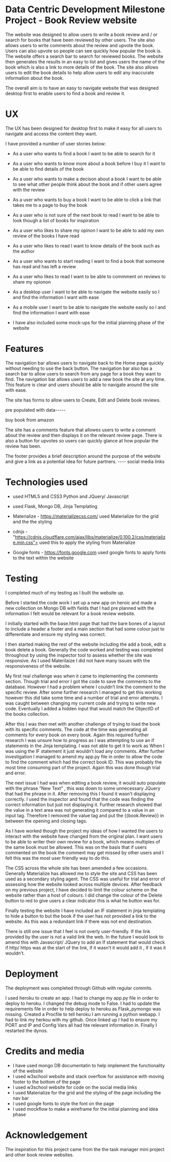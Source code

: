# Data Centric Development Milestone Project - Book Review website

The website was designed to allow users to write a book review and / or search for books that have been reviewed by other users.
The site also allows users to write comments about the review and upvote the book. Users can also upvote so people can see quickly how popular the book is.
The website offers a search bar to search for reviewed books.
The website then generates the results in an easy to list and gives users the name of the book which is also a link to more details of the book.
The site also allows users to edit the book details to help allow users to edit any inaccurate information about the book.

The overall aim is to have an easy to navigate website that was designed desktop first to enable users to find a book and review it.

# UX

The UX has been designed for desktop first to make it easy for all users to navigate and access the content they want.

I have provided a number of user stories below: 

* As a user who wants to find a book I want to be able to search for it

* As a user who wants to know more about a book before I buy it I want to be able to find details of the book

* As a user who wants to make a decison about a book I want to be able to see what other people think about the book and if other users agree with the review

* As a user who wants to buy a book I want to be able to click a link that takes me to a page to buy the book

* As a user who is not sure of the next book to read I want to be able to look though a list of books for inspiration

* As a user who likes to share my opinon I want to be able to add my own review of the books I have read

* As a user who likes to read I want to know details of the book such as the author

* As a user who wants to start reading I want to find a book that someone has read and has left a review

* As a user who likes to read I want to be able to commment on reviews to share my opionon

* As a desktop user I want to be able to navigate the website easily so I and find the information I want with ease

* As a mobile user I want to be able to navigate the website easily so I and find the information I want with ease

* I have also included some mock-ups for the initial planning phase of the website


# Features

The navigation bar allows users to navigate back to the Home page quickly without needing to use the back button. 
The navigation bar also has a search bar to allow users to search from any page for a book they want to find.
The navigation bar allows users to add a new book the site at any time.
This feature is clear and users should be able to navigate around the site with ease. 

The site has forms to allow users to Create, Edit and Delete book reviews.

pre populated with data-----

buy book from amazon

The site has a comments feature that allowes users to write a comment about the review and then displays it on the relevant review page.
There is also a button for upvotes so users can quickly glance at how popular the review has been.

The footer provides a brief description around the purpose of the website and give a link as a potential idea for future partners. ---- social media links


# Technologies used

* used HTML5 and CSS3 Python and JQuery/ Javascript

* used Flask, Mongo DB, Jinja Templating

* Materialize - https://materializecss.com/
used Materialize for the grid and the the styling

* cdnjs - "https://cdnjs.cloudflare.com/ajax/libs/materialize/0.100.2/css/materialize.min.css">
used this to apply the styling from Materialize

* Google fonts - https://fonts.google.com 
used google fonts to apply fonts to the text within the website

# Testing

I completed much of my testing as I built the website up.

Before I started the code work I set up a new app on heroic and made a new collection on Mongo DB with fields that I had pre planned 
with the information I felt would be relevant for a book review website. 

I initially started with the base.html page that had the bare bones of a layout to include a header a footer and a main section 
that had some colour just to differentiate and ensure my styling was correct.

I then started making the rest of the website including the add a book, edit a book delete a book. Generally the code worked and testing was 
completed throughout by using the inspector tool to assess whether the site was responsive. As I used Materilaize I did not have 
many issues with the responsiveness of the website. 

My first real challenge was when it came to implementing the comments section. Though trial and error I got the code to save the comments to 
the database. However I had a problem where I couldn’t link the comment to the specific review.  After some further research I managed to get 
this working however this  did take some time and a number of trial and error attempts. I was caught between changing my current code and trying 
to write new code. Eventually I added a hidden input that would match the ObjectID of the books collection. 

After this I was then met with another challenge of trying to load the book with its specific comments. The code at the time was generating 
all comments for every book on every book. Again this required further research I was unsure how to progress as I was attempting to use an 
if statements in the Jinja templating. I was not able to get it to work as When I was using the IF statement it just wouldn’t load any comments. 
After further investigation I managed to amend my app.py file in order to allow the code to find the comment which had the correct book ID. 
This was probably the most time consuming part of the project. Again this was done though trial and error. 

The next issue I had was when editing a book review, it would auto populate with the phrase “New Text” , this was down to some unnecessary JQuery 
that had the phrase in it. After removing this I found it wasn’t displaying correctly. I used the inspector and found that the code was finding the 
correct information but just not displaying it. Further research showed that the value in a text area was not generating it compared to a 
value in an input tag. Therefore I removed the value tag and put the {{book.Review}} in between the opening and closing tags.

As I have worked though the project my ideas of how I wanted the users to interact with the website have changed from the original plan. 
I want users to be able to writer their own review for a book, which means multiples of the same book must be allowed. This was on the basis 
that if users commented on the book the comment may get missed by other users and I felt this was the most user friendly way to do this. 

The CSS across the whole site has been amended a few occasions. Generally Materialize has allowed me to style the site and CSS has
been used as a secondary styling agent. The CSS was useful for trial and error of assessing how the website looked across multiple devices. 
After feedback on my previous project, I have decided to limit the colour scheme on the website rather than a host of colours. 
I did change the colour of the Delete button to red to give users a clear indicator this is what he button was for.

Finally testing the website I have included an IF statement in jinja templating to hide a button to but the book 
if the user has not provided a link to the website. As this was a redundant link if there was not end destination.

There is still one issue that I feel is not overly user-friendly. If the link provided by the user is not a valid link the web. 
In the future I would  look to amend this with Javascript/ JQuery to add an If statement that would check if http/ https was at the start of 
the link, if it wasn’t it would add it , if it was it wouldn’t.

# Deployment

The deployment was completed through Github with regular commits.

I used heroku to create an app. I had to change my app.py file in order to deploy to heroku. I changed the debug mode to False.
I had to update the requirements file in order to help deploy to heroku as Flask_pymongo was missing. 
Created a Procfile to tell heroku I am running a python webapp. I had to link my herkou with my github. Once linked up I had to 
ensure my PORT and IP and Config Vars  all had hte relevant information in. Finally I restarted the dynos. 



# Credits and media

* I have used mongo DB documentatin to help implement the functionality of the website
* I used w3school website and stack overflow for assistance with moving footer to the bottom of the page
* I used w3school website for code on the social media links
* I used Materialize for the grid and the styling of the page including the nav bar
* I used google fonts to style the font on the page
* I used mockflow to make a wireframe for the initial planning and idea phase

# Acknowledgement

The inspiration for this project came from the the task manager mini project and other book review websites.











